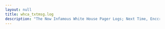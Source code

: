 ```yaml
---
layout: null
title: whca_txtmsg.log
description: "The Now Infamous White House Pager Logs; Next Time, Enccrypt your Pages!"
---
```

